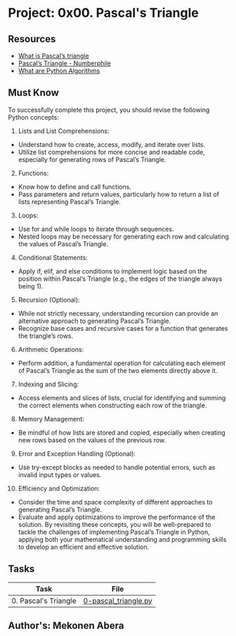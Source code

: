 # Project: 0x00. Pascal's Triangle

## Resources
* [What is Pascal’s triangle](https://intranet.alxswe.com/rltoken/F458nFkW9StJum2zPI4khg)
* [Pascal’s Triangle - Numberphile](https://intranet.alxswe.com/rltoken/XXMN2RVCCGcF5l5ZnUIv8Q)
* [What are Python Algorithms](https://intranet.alxswe.com/rltoken/q5v0xbgrVxG4Nf-fV-BW2w)

## Must Know
To successfully complete this project, you should revise the following Python concepts:

1. Lists and List Comprehensions:

* Understand how to create, access, modify, and iterate over lists.
* Utilize list comprehensions for more concise and readable code, especially for generating rows of Pascal’s Triangle.
2. Functions:

* Know how to define and call functions.
* Pass parameters and return values, particularly how to return a list of lists representing Pascal’s Triangle.
3. Loops:

* Use for and while loops to iterate through sequences.
* Nested loops may be necessary for generating each row and calculating the values of Pascal’s Triangle.
4. Conditional Statements:

* Apply if, elif, and else conditions to implement logic based on the position within Pascal’s Triangle (e.g., the edges of the triangle always being 1).
5. Recursion (Optional):

* While not strictly necessary, understanding recursion can provide an alternative approach to generating Pascal’s Triangle.
* Recognize base cases and recursive cases for a function that generates the triangle’s rows.
6. Arithmetic Operations:

* Perform addition, a fundamental operation for calculating each element of Pascal’s Triangle as the sum of the two elements directly above it.
7. Indexing and Slicing:

* Access elements and slices of lists, crucial for identifying and summing the correct elements when constructing each row of the triangle.
8. Memory Management:

* Be mindful of how lists are stored and copied, especially when creating new rows based on the values of the previous row.
9. Error and Exception Handling (Optional):

* Use try-except blocks as needed to handle potential errors, such as invalid input types or values.
10. Efficiency and Optimization:

* Consider the time and space complexity of different approaches to generating Pascal’s Triangle.
* Evaluate and apply optimizations to improve the performance of the solution.
By revisiting these concepts, you will be well-prepared to tackle the challenges of implementing 
Pascal’s Triangle in Python, applying both your mathematical understanding and programming skills to develop an efficient and effective solution.

## Tasks

| Task | File |
| ---- | ---- |
| 0. Pascal's Triangle | [0-pascal_triangle.py](./0-pascal_triangle.py) |

## Author's: Mekonen Abera

